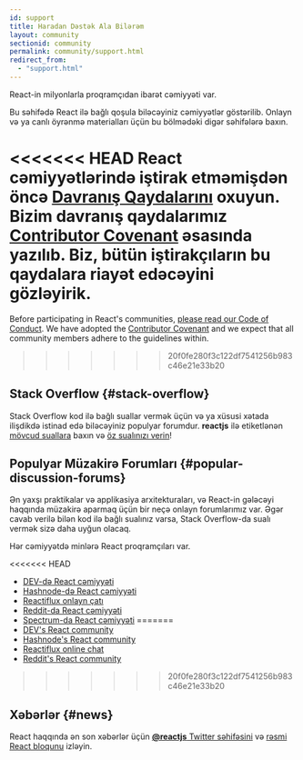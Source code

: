 ```yaml
---
id: support
title: Haradan Dəstək Ala Bilərəm
layout: community
sectionid: community
permalink: community/support.html
redirect_from:
  - "support.html"
---
```


React-in milyonlarla proqramçıdan ibarət cəmiyyəti var.

Bu səhifədə React ilə bağlı qoşula biləcəyiniz cəmiyyətlər göstərilib. Onlayn və ya canlı öyrənmə materialları üçün bu bölmədəki digər səhifələrə baxın.

<<<<<<< HEAD
React cəmiyyətlərində iştirak etməmişdən öncə [Davranış Qaydalarını](https://github.com/facebook/react/blob/master/CODE_OF_CONDUCT.md) oxuyun. Bizim davranış qaydalarımız [Contributor Covenant](https://www.contributor-covenant.org/) əsasında yazılıb. Biz, bütün iştirakçıların bu qaydalara riayət edəcəyini gözləyirik.
=======
Before participating in React's communities, [please read our Code of Conduct](https://github.com/facebook/react/blob/main/CODE_OF_CONDUCT.md). We have adopted the [Contributor Covenant](https://www.contributor-covenant.org/) and we expect that all community members adhere to the guidelines within.
>>>>>>> 20f0fe280f3c122df7541256b983c46e21e33b20

## Stack Overflow {#stack-overflow}

Stack Overflow kod ilə bağlı suallar vermək üçün və ya xüsusi xətada ilişdikdə istinad edə biləcəyiniz populyar forumdur. **reactjs** ilə etiketlənən [mövcud suallara](https://stackoverflow.com/questions/tagged/reactjs) baxın və [öz sualınızı verin](https://stackoverflow.com/questions/ask?tags=reactjs)!

## Populyar Müzakirə Forumları {#popular-discussion-forums}

Ən yaxşı praktikalar və applikasiya arxitekturaları, və React-in gələcəyi haqqında müzakirə aparmaq üçün bir neçə onlayn forumlarımız var. Əgər cavab verilə bilən kod ilə bağlı sualınız varsa, Stack Overflow-da sualı vermək sizə daha uyğun olacaq.

Hər cəmiyyətdə minlərə React proqramçıları var.

<<<<<<< HEAD
* [DEV-də React cəmiyyəti](https://dev.to/t/react)
* [Hashnode-də React cəmiyyəti](https://hashnode.com/n/reactjs)
* [Reactiflux onlayn çatı](https://discord.gg/reactiflux)
* [Reddit-da React cəmiyyəti](https://www.reddit.com/r/reactjs/)
* [Spectrum-da React cəmiyyəti](https://spectrum.chat/react)
=======
* [DEV's React community](https://dev.to/t/react)
* [Hashnode's React community](https://hashnode.com/n/reactjs)
* [Reactiflux online chat](https://discord.gg/reactiflux)
* [Reddit's React community](https://www.reddit.com/r/reactjs/)
>>>>>>> 20f0fe280f3c122df7541256b983c46e21e33b20

## Xəbərlər {#news}

React haqqında ən son xəbərlər üçün [**@reactjs** Twitter səhifəsini](https://twitter.com/reactjs) və [rəsmi React bloqunu](/blog/) izləyin.

